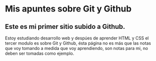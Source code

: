 # Mis apuntes sobre Git y Github

## Este es mi primer sitio subido a Github.

Estoy estudiando desarrollo web y despúes de aprender HTML y CSS el tercer modulo es sobre Git y Github, ésta página no es más que las notas que voy tomando a medida que voy aprendiendo, son notas para mi, no deben ser tomadas como ejemplo.



